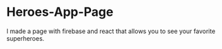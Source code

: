 # Heroes-App-Page
I made a page with firebase and react that allows you to see your favorite superheroes.
